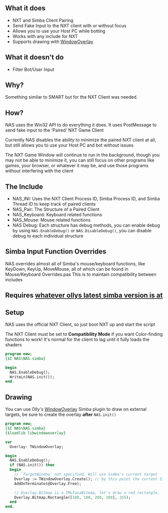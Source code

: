 ## What it does
* NXT and Simba Client Pairing
* Send Fake Input to the NXT client with or without focus
* Allows you to use your Host PC while botting
* Works with any include for NXT
* Supports drawing with [WindowOverlay](https://github.com/ollydev/WindowOverlay)


## What it doesn't do
* Filter Bot/User Input

## Why?
Something similar to SMART but for the NXT Client was needed.

## How?
NAS uses the Win32 API to do everything it does. It uses PostMessage to send fake input to the 'Paired' NXT Game Client

Currently NAS disables the ability to minimize the paired NXT client at all, but still allows you to use your Host PC and bot without issues

The NXT Game Window will continue to run in the background, though you may not be able to minimize it, you can still focus on other programs like games, your browser, or whatever it may be, and use those programs without interfering with the client

## The Include

* NAS_INI: Uses the NXT Client Process ID, Simba Process ID, and Simba Thread ID to keep track of paired clients
* NAS_Pair: The Structure of a Paired Client
* NAS_Keyboard: Keyboard related functions
* NAS_Mouse: Mouse related functions
* NAS Debug: Each structure has debug methods, you can enable debug by using ```NAS.EnableDebug()``` or ```NAS.DisableDebug()```, you can disable debug to each individual structure


## Simba Input Function Overrides
NAS overrides almost all of Simba's mouse/keyboard functions, like KeyDown, KeyUp, MoveMouse, all of which can be found in Mouse/Keyboard Overrides.pas This is to maintain compatibility between includes

## Requires [whatever ollys latest simba version is at](https://github.com/ollydev/Simba/releases)


## Setup
NAS uses the official NXT Client, so just boot NXT up and start the script

The NXT Client must be set to **Compatibility Mode** if you want Color-finding functions to work! It's normal for the client to lag until it fully loads the shaders

```pascal
program new;
{$I NAS\NAS.simba}

begin
  NAS.EnableDebug();
  WriteLn(NAS.init());
end.
```

## Drawing
You can use Olly's [WindowOverlay](https://github.com/ollydev/WindowOverlay) Simba plugin to draw on external targets, be sure to create the overlay **after** ```NAS.init()```

```pascal
program new;
{$I NAS\NAS.simba}
{$loadlib libwindowoverlay}

var
  Overlay: TWindowOverlay;

begin
  NAS.EnableDebug();
  if (NAS.init()) then
  begin
    // `TargetWindow` not specified. Will use Simba's current target
    Overlay := TWindowOverlay.Create(); // by this point the current Simba target should be the NXT client, set by NAS.init()
    AddOnTerminate(@Overlay.Free);

    // Overlay.Bitmap is a TMufasaBitmap, let's draw a red rectangle.
    Overlay.Bitmap.Rectangle([100, 100, 200, 200], 255);
  end
end.
```